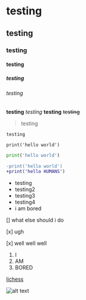 # testing

## testing

### testing 

#### testing

##### testing

###### testing


**testing**
*testing*
__testing__
~~testing~~

>testing

`testing`

```
print('hello world')
```

```python
print('hello world')
```

```diff
-print('hello world')
+print('hello HUMANS')
```

- testing
- testing2
 - testing3
 - testing4
- i am bored



[] what else should i do

[x] ugh

[x] well well well


1. I
1. AM 
1. BORED

[lichess](lichess.org)

![alt text](https://www.startpage.com/av/proxy-image?piurl=https%3A%2F%2Fencrypted-tbn0.gstatic.com%2Fimages%3Fq%3Dtbn%3AANd9GcTmJw74iExZUlFiCHXVUOeRjTVfmsK0_R-P-sqPJTpcaiy9IhjB%26s&sp=1604006235T854b40ca975cead2aad0b723b4d07e945501a497658e61871e2cb563dff24c94)
